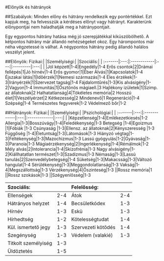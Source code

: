 #Előnyök és hátrányok

##Szabályok:
Minden előny és hátrány rendelkezik egy pontértékkel. Ezt kapjuk meg, ha felvesszük a kérdéses előnyt vagy hátrányt. Karakterünk előnypontjai nem haladhatják meg a hátránypontjait. 

Egy egypontos hátrány hatása még jó szerepjátékkal kiküszöbölhető. A kétpontos hátrány már állandó nehézségeket okoz. Egy hárompontos már néha végzetessé is válhat. A négypontos hátrány pedig állandó halálos veszélyt jelent.

##Előnyök:
Fizikai:|     |Személyiségi:|     |Szociális:|     |
:-------|:---:|:------------|:---:|:---------|:---:|
 | |Jól képzett|1-4|Engedély|1-4
Erős csontok|2|Drámai fellépés|1|Jó hírnév|1-4
Erős gyomor|1|Éber Alvás|1|Kapcsolatok|1-4
Éjszakai látás|1|Időérzék|1|Nemesi származás|1-4
Éles érzékek|1-3|Irányérzék|1|Szervezet tagság|1-4
Fájdalomtűrés|1-3|Kis alvásigény|1-2|Vagyon|1-4
Immunitás|1|Ösztönös mágiaell.|3
Hajlékony izületek|1|Szimp. az állatoknak|2
Halhatatlanság|4|Tökéletes memória|2
Hosszú élet|1|Veszélyérzet|2
Kétkezesség|2
Mindenevő|1
Regeneráció|1-4
Szépség|1-4
Természetes fegyverek|1-2
Védelmező bőr|1-2

##Hátrányok:
Fizikai:|     |Személyiségi:|     |Pszichológiai:|     |
:-------|:---:|:------------|:---:|:-------------|:---:|
 | |Képzetlenség|1-4|Emlékezetkiesés|1-2
Allergia|1-3|Bosszúvágy|1-4|Feledékenység|1-3
Betegség |1-4|Egoizmus |1|Fóbiák |1-3
Csúnyaság |1-3|Ellensz. az állatoknak|2|Kényszeresség |1-3
Függőség |1-4|Életuntság|1-3|Látomások|1-3
Hiányzó végtag|1-3|Féltékenység|1-3|Mazochizmus|1-3
Lassú gyógyulás|1-2|Gyávaság|1-3|Paranoia|1-3
Mágiaérzékenység|2|Ingerlékenység|1-4|Rémálmok|1-2
Mély alvás|2|Intolerancia|1-4|Skizofrénia|1-3
Nagy alvásigény|1-2|Kiállhatatlan természet|1-3|Szadizmus|1-3
Némaság|1-3|Lassú tanulás|2|Szenvedélybetegség|1-4
Süketség|1-3|Makacsság|1-3|Változó hangulat|1-4
Sérülékenység|1-3|Meggondolatlanság|1-3
Vakság|1-4|Megszállottság|1-3
Vérzékenység|4|Őszinteség|1-3
||Rossz memória|1
||Rossz szokások|1-3
||Szégyenlősség|1-3

Szociális:|     |Felelősség:|     |
:---------|:---:|:----------|:---:|
Ellenségek|2-4|Átok|2-4
Hátrányos helyzet|1-4|Becsületkódex|1-3
Hírnév|1-3|Eskü|1-3
Hírhedtség|1-2|Kötelességtudat|1-4
Kül. ismertető jegy|1-3|Szervezeti kötődés|1-4
Szegénység|1-3|Védelem (valakié)|1-3
Titkolt személyiség|1-3
Üldöztetés|1-5
